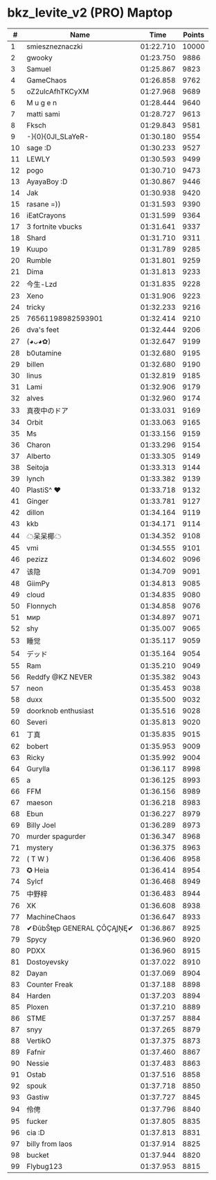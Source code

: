 # bkz_levite_v2 (PRO) Maptop

|  # | Name | Time | Points |
|-------------- | -------------- | -------------- | -------------- | 
| 1 | smieszneznaczki | 01:22.710 | 10000 | 
| 2 | gwooky | 01:23.750 | 9886 | 
| 3 | Samuel | 01:25.867 | 9823 | 
| 4 | GameChaos | 01:26.858 | 9762 | 
| 5 | oZ2ulcAfhTKCyXM | 01:27.968 | 9689 | 
| 6 | M u g e n | 01:28.444 | 9640 | 
| 7 | matti sami | 01:28.727 | 9613 | 
| 8 | Fksch | 01:29.843 | 9581 | 
| 9 | -}{0}{0JI_SLaYeR- | 01:30.180 | 9554 | 
| 10 | sage :D | 01:30.233 | 9527 | 
| 11 | LEWLY | 01:30.593 | 9499 | 
| 12 | pogo | 01:30.710 | 9473 | 
| 13 | AyayaBoy :D | 01:30.867 | 9446 | 
| 14 | Jak | 01:30.938 | 9420 | 
| 15 | rasane =)) | 01:31.593 | 9390 | 
| 16 | iEatCrayons | 01:31.599 | 9364 | 
| 17 | 3 fortnite vbucks | 01:31.641 | 9337 | 
| 18 | Shard | 01:31.710 | 9311 | 
| 19 | Kuupo | 01:31.789 | 9285 | 
| 20 | Rumble | 01:31.801 | 9259 | 
| 21 | Dima | 01:31.813 | 9233 | 
| 22 | 今生-Lzd | 01:31.835 | 9228 | 
| 23 | Xeno | 01:31.906 | 9223 | 
| 24 | tricky | 01:32.233 | 9216 | 
| 25 | 76561198982593901 | 01:32.414 | 9210 | 
| 26 | dva's feet | 01:32.444 | 9206 | 
| 27 | (◕ᴗ◕✿) | 01:32.647 | 9199 | 
| 28 | b0utamine | 01:32.680 | 9195 | 
| 29 | billen | 01:32.680 | 9190 | 
| 30 | linus | 01:32.819 | 9185 | 
| 31 | Lami | 01:32.906 | 9179 | 
| 32 | alves | 01:32.960 | 9174 | 
| 33 | 真夜中のドア | 01:33.031 | 9169 | 
| 34 | Orbit | 01:33.063 | 9165 | 
| 35 | Ms | 01:33.156 | 9159 | 
| 36 | Charon | 01:33.296 | 9154 | 
| 37 | Alberto | 01:33.305 | 9149 | 
| 38 | Seitoja | 01:33.313 | 9144 | 
| 39 | lynch | 01:33.382 | 9139 | 
| 40 | PlastiS^ ♥ | 01:33.718 | 9132 | 
| 41 | Ginger | 01:33.781 | 9127 | 
| 42 | dillon | 01:34.164 | 9119 | 
| 43 | kkb | 01:34.171 | 9114 | 
| 44 | ☁呆呆椰☁ | 01:34.352 | 9108 | 
| 45 | vmi | 01:34.555 | 9101 | 
| 46 | pezizz | 01:34.602 | 9096 | 
| 47 | 该隐 | 01:34.709 | 9091 | 
| 48 | GiimPy | 01:34.813 | 9085 | 
| 49 | cloud | 01:34.835 | 9080 | 
| 50 | Flonnych | 01:34.858 | 9076 | 
| 51 | мир | 01:34.897 | 9071 | 
| 52 | shy | 01:35.007 | 9065 | 
| 53 | 睡觉 | 01:35.117 | 9059 | 
| 54 | デッド | 01:35.164 | 9054 | 
| 55 | Ram | 01:35.210 | 9049 | 
| 56 | Reddfy @KZ NEVER | 01:35.382 | 9043 | 
| 57 | neon | 01:35.453 | 9038 | 
| 58 | duxx | 01:35.500 | 9032 | 
| 59 | doorknob enthusiast | 01:35.516 | 9028 | 
| 60 | Severi | 01:35.813 | 9020 | 
| 61 | 丁真 | 01:35.835 | 9015 | 
| 62 | bobert | 01:35.953 | 9009 | 
| 63 | Ricky | 01:35.992 | 9004 | 
| 64 | Gurylla | 01:36.117 | 8998 | 
| 65 | a | 01:36.125 | 8993 | 
| 66 | FFM | 01:36.156 | 8989 | 
| 67 | maeson | 01:36.218 | 8983 | 
| 68 | Ebun | 01:36.227 | 8979 | 
| 69 | Billy Joel | 01:36.289 | 8973 | 
| 70 | murder spagurder | 01:36.347 | 8968 | 
| 71 | mystery | 01:36.375 | 8963 | 
| 72 | ( T W ) | 01:36.406 | 8958 | 
| 73 | ✪ Heia | 01:36.414 | 8954 | 
| 74 | Sylcf | 01:36.468 | 8949 | 
| 75 | 中野梓 | 01:36.483 | 8944 | 
| 76 | XK | 01:36.608 | 8938 | 
| 77 | MachineChaos | 01:36.647 | 8933 | 
| 78 | ✔ĐûbŠŧęp GENERAL ÇŌÇĄĮŅĘ✔ | 01:36.867 | 8925 | 
| 79 | Spycy | 01:36.960 | 8920 | 
| 80 | PDXX | 01:36.960 | 8915 | 
| 81 | Dostoyevsky | 01:37.022 | 8910 | 
| 82 | Dayan | 01:37.069 | 8904 | 
| 83 | Counter Freak | 01:37.188 | 8898 | 
| 84 | Harden | 01:37.203 | 8894 | 
| 85 | Ploxen | 01:37.210 | 8889 | 
| 86 | STME | 01:37.257 | 8884 | 
| 87 | snyy | 01:37.265 | 8879 | 
| 88 | VertikO | 01:37.375 | 8873 | 
| 89 | Fafnir | 01:37.460 | 8867 | 
| 90 | Nessie | 01:37.483 | 8863 | 
| 91 | Ostab | 01:37.516 | 8858 | 
| 92 | spouk | 01:37.718 | 8850 | 
| 93 | Gastiw | 01:37.727 | 8845 | 
| 94 | 伶俜 | 01:37.796 | 8840 | 
| 95 | fucker | 01:37.805 | 8835 | 
| 96 | cia :D | 01:37.813 | 8831 | 
| 97 | billy from laos | 01:37.914 | 8825 | 
| 98 | bucket | 01:37.944 | 8820 | 
| 99 | Flybug123 | 01:37.953 | 8815 | 

